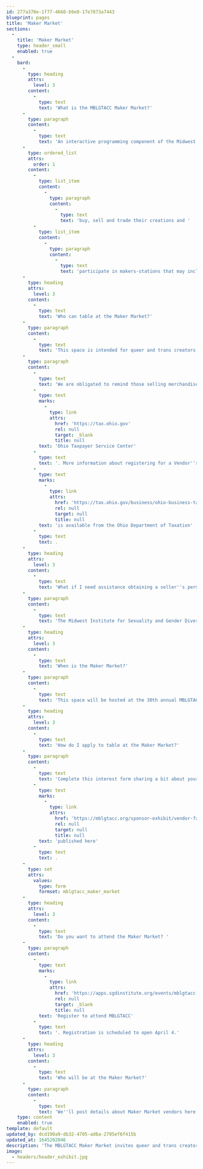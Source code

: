 ```yaml
---
id: 277a370e-1f77-4660-b9e0-17e7873a7443
blueprint: pages
title: 'Maker Market'
sections:
  -
    title: 'Maker Market'
    type: header_small
    enabled: true
  -
    bard:
      -
        type: heading
        attrs:
          level: 3
        content:
          -
            type: text
            text: 'What is the MBLGTACC Maker Market?'
      -
        type: paragraph
        content:
          -
            type: text
            text: 'An interactive programming component of the Midwest Bisexual Lesbian Gay Transgender Asexual College Conference (MBLGTACC), this space invites conference attendees and vendors to'
      -
        type: ordered_list
        attrs:
          order: 1
        content:
          -
            type: list_item
            content:
              -
                type: paragraph
                content:
                  -
                    type: text
                    text: 'buy, sell and trade their creations and '
          -
            type: list_item
            content:
              -
                type: paragraph
                content:
                  -
                    type: text
                    text: 'participate in makers-stations that may include design-your-own-swag tables, prize giveaways, arts and crafts, skill-share demos, and much more! '
      -
        type: heading
        attrs:
          level: 3
        content:
          -
            type: text
            text: 'Who can table at the Maker Market?'
      -
        type: paragraph
        content:
          -
            type: text
            text: 'This space is intended for queer and trans creators to sell/trade or provide demonstrations on a skill, craft or art form. '
      -
        type: paragraph
        content:
          -
            type: text
            text: 'We are obligated to remind those selling merchandise to obtain the appropriate seller''s permit and licenses. Information about Ohio sales and general excise tax is available from the '
          -
            type: text
            marks:
              -
                type: link
                attrs:
                  href: 'https://tax.ohio.gov'
                  rel: null
                  target: _blank
                  title: null
            text: 'Ohio Taxpayer Service Center'
          -
            type: text
            text: '. More information about registering for a Vendor''s License or Seller''s Use Tax Account '
          -
            type: text
            marks:
              -
                type: link
                attrs:
                  href: 'https://tax.ohio.gov/business/ohio-business-taxes/sales-and-use/registration'
                  rel: null
                  target: null
                  title: null
            text: 'is available from the Ohio Department of Taxation'
          -
            type: text
            text: .
      -
        type: heading
        attrs:
          level: 3
        content:
          -
            type: text
            text: 'What if I need assistance obtaining a seller''s permit?'
      -
        type: paragraph
        content:
          -
            type: text
            text: 'The Midwest Institute for Sexuality and Gender Diversity is registered as a marketplace facilitator with the Ohio Department of Taxation (#99138154). With this license, we can collect and pay sales tax on your behalf. To get started, fill out the application form below and select "No, I need assistance with obtaining a permit" when asked if you have a seller''s permit. A member of our team will be in touch to discuss how we can collaborate.'
      -
        type: heading
        attrs:
          level: 3
        content:
          -
            type: text
            text: 'When is the Maker Market?'
      -
        type: paragraph
        content:
          -
            type: text
            text: 'This space will be hosted at the 30th annual MBLGTACC in Columbus, Ohio, 5:00 - 10:00 p.m. EDT on Friday, October 21, 2022.'
      -
        type: heading
        attrs:
          level: 3
        content:
          -
            type: text
            text: 'How do I apply to table at the Maker Market?'
      -
        type: paragraph
        content:
          -
            type: text
            text: 'Complete this interest form sharing a bit about your work and plan for a table. We''ll be in touch to confirm a table. Rates to reserve a table space are '
          -
            type: text
            marks:
              -
                type: link
                attrs:
                  href: 'https://mblgtacc.org/sponsor-exhibit/vendor-fair-maker-market'
                  rel: null
                  target: null
                  title: null
            text: 'published here'
          -
            type: text
            text: .
      -
        type: set
        attrs:
          values:
            type: form
            formset: mblgtacc_maker_market
      -
        type: heading
        attrs:
          level: 3
        content:
          -
            type: text
            text: 'Do you want to attend the Maker Market? '
      -
        type: paragraph
        content:
          -
            type: text
            marks:
              -
                type: link
                attrs:
                  href: 'https://apps.sgdinstitute.org/events/mblgtacc-2022'
                  rel: null
                  target: _blank
                  title: null
            text: 'Register to attend MBLGTACC'
          -
            type: text
            text: '. Registration is scheduled to open April 4.'
      -
        type: heading
        attrs:
          level: 3
        content:
          -
            type: text
            text: 'Who will be at the Maker Market?'
      -
        type: paragraph
        content:
          -
            type: text
            text: 'We''ll post details about Maker Market vendors here as participants are confirmed.'
    type: content
    enabled: true
template: default
updated_by: dcd190a9-db32-4705-ad6a-2795ef6f415b
updated_at: 1645202046
description: 'The MBLGTACC Maker Market invites queer and trans creators to sell/trade or provide demonstrations on a skill, craft or art form.'
image:
  - headers/header_exhibit.jpg
---
```

